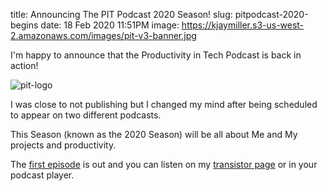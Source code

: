 title: Announcing The PIT Podcast 2020 Season!
slug: pitpodcast-2020-begins
date: 18 Feb 2020 11:51PM
image: https://kjaymiller.s3-us-west-2.amazonaws.com/images/pit-v3-banner.jpg

I'm happy to announce that the Productivity in Tech Podcast is back in action!

![pit-logo](https://kjaymiller.s3-us-west-2.amazonaws.com/images/pit-v3-podcast.jpg)

I was close to not publishing but I changed my mind after being scheduled to appear on two different podcasts. 

This Season (known as the 2020 Season) will be all about Me and My projects and productivity. 

The [first episode][episode-link] is out and you can listen on my [transistor page][episode-link] or in your podcast player.

[episode-link]: https://podcast.productivityintech.com/s2020/1
